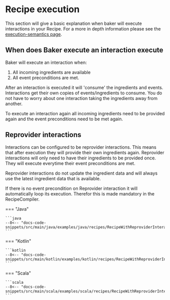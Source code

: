 # Recipe execution

This section will give a basic explanation when baker will execute interactions in your Recipe.
For a more in depth information please see the [execution-semantics page](../reference/execution-semantics.md).

## When does Baker execute an interaction execute
Baker will execute an interaction when: 

1. All incoming ingredients are available 
2. All event preconditions are met.

After an interaction is executed it will 'consume' the ingredients and events. 
Interactions get their own copies of events/ingredients to consume. 
You do not have to worry about one interaction taking the ingredients away from another.

To execute an interaction again all incoming ingredients need to be provided again and the event preconditions need to be met again.

## Reprovider interactions
Interactions can be configured to be reprovider interactions. 
This means that after execution they will provide their own ingredients again. 
Reprovider interactions will only need to have their ingredients to be provided once. 
They will execute everytime their event preconditions are met.

Reprovider interactions do not update the ingredient data and will always use the latest ingredient data that is available.

If there is no event precondition on Reprovider interaction it will automatically loop its execution. Therefor this is made mandatory in the RecipeCompiler.

=== "Java"

    ```java
    --8<-- "docs-code-snippets/src/main/java/examples/java/recipes/RecipeWithReproviderInteraction.java"
    ```

=== "Kotlin"

    ```kotlin
    --8<-- "docs-code-snippets/src/main/kotlin/examples/kotlin/recipes/RecipeWithReproviderInteraction.kt"
    ```

=== "Scala"

    ```scala
    --8<-- "docs-code-snippets/src/main/scala/examples/scala/recipes/RecipeWithReproviderInteraction.scala"
    ```